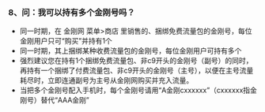 ### 8、问：我可以持有多个金刚号吗？
- 同一时期，在 金刚网 菜单>商店 里销售的、捆绑免费流量包的金刚号，每位金刚用户只可“购买”并持有1个
- 同一时期，其上捆绑某种收费流量包的金刚号，每位金刚用户可持有多个
- 强烈建议您在持有1个捆绑免费流量包、非c9开头的金刚号（副号）的同时，再持有一个捆绑了付费流量包、非c9开头的金刚号（主号），以便在主号流量耗尽时，立即连通副号为主号从金刚网购买并充入流量。
- 当把多个金刚号配入手机时，每个金刚号请用“A金刚cxxxxxx”（cxxxxxx指金刚号）替代“AAA金刚”
